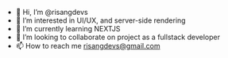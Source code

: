 - 👋 Hi, I’m @risangdevs
- 👀 I’m interested in UI/UX, and server-side rendering
- 🌱 I’m currently learning NEXTJS
- 💞️ I’m looking to collaborate on project as a fullstack developer
- 📫 How to reach me risangdevs@gmail.com

